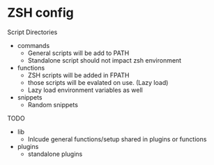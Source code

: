 # ZSH config

Script Directories

- commands
  - General scripts will be add to PATH
  - Standalone script should not impact zsh environment
- functions
  - ZSH scripts will be added in FPATH
  - those scripts will be evalated on use. (Lazy load)
  - Lazy load environment variables as well
- snippets
  - Random snippets

TODO
- lib
  - Inlcude general functions/setup shared in plugins or functions
- plugins
  - standalone plugins


